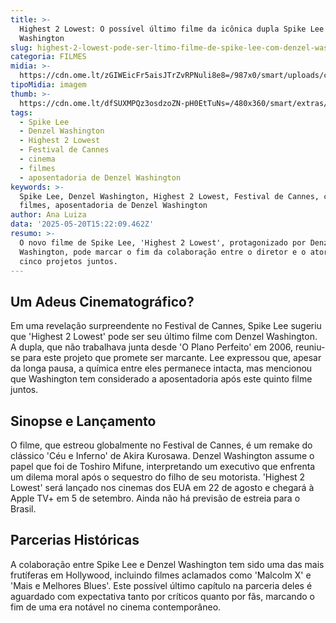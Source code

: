 ```yaml
---
title: >-
  Highest 2 Lowest: O possível último filme da icônica dupla Spike Lee e Denzel
  Washington
slug: highest-2-lowest-pode-ser-ltimo-filme-de-spike-lee-com-denzel-washington
categoria: FILMES
midia: >-
  https://cdn.ome.lt/zGIWEicFr5aisJTrZvRPNuli8e8=/987x0/smart/uploads/conteudo/fotos/OMELETE_CAPA_-_2025-05-20T120243.950.png
tipoMidia: imagem
thumb: >-
  https://cdn.ome.lt/dfSUXMPQz3osdzoZN-pH0EtTuNs=/480x360/smart/extras/conteudos/omelete_THUMB_-_2025-05-20T120226.305.png
tags:
  - Spike Lee
  - Denzel Washington
  - Highest 2 Lowest
  - Festival de Cannes
  - cinema
  - filmes
  - aposentadoria de Denzel Washington
keywords: >-
  Spike Lee, Denzel Washington, Highest 2 Lowest, Festival de Cannes, cinema,
  filmes, aposentadoria de Denzel Washington
author: Ana Luiza
data: '2025-05-20T15:22:09.462Z'
resumo: >-
  O novo filme de Spike Lee, 'Highest 2 Lowest', protagonizado por Denzel
  Washington, pode marcar o fim da colaboração entre o diretor e o ator após
  cinco projetos juntos.
---
```


## Um Adeus Cinematográfico?

Em uma revelação surpreendente no Festival de Cannes, Spike Lee sugeriu que 'Highest 2 Lowest' pode ser seu último filme com Denzel Washington. A dupla, que não trabalhava junta desde 'O Plano Perfeito' em 2006, reuniu-se para este projeto que promete ser marcante. Lee expressou que, apesar da longa pausa, a química entre eles permanece intacta, mas mencionou que Washington tem considerado a aposentadoria após este quinto filme juntos.

## Sinopse e Lançamento

O filme, que estreou globalmente no Festival de Cannes, é um remake do clássico 'Céu e Inferno' de Akira Kurosawa. Denzel Washington assume o papel que foi de Toshiro Mifune, interpretando um executivo que enfrenta um dilema moral após o sequestro do filho de seu motorista. 'Highest 2 Lowest' será lançado nos cinemas dos EUA em 22 de agosto e chegará à Apple TV+ em 5 de setembro. Ainda não há previsão de estreia para o Brasil.

## Parcerias Históricas

A colaboração entre Spike Lee e Denzel Washington tem sido uma das mais frutíferas em Hollywood, incluindo filmes aclamados como 'Malcolm X' e 'Mais e Melhores Blues'. Este possível último capítulo na parceria deles é aguardado com expectativa tanto por críticos quanto por fãs, marcando o fim de uma era notável no cinema contemporâneo.
